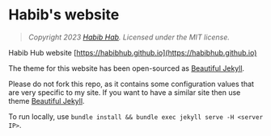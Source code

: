 # Habib's website

> *Copyright 2023 [Habib Hab](https://habibhub.github.io). Licensed under the MIT license.*

Habib Hub website [https://habibhub.github.io](https://habibhub.github.io)

The theme for this website has been open-sourced as [Beautiful Jekyll](https://beautifuljekyll.com/).

Please do not fork this repo, as it contains some configuration values that are very specific to my site. If you want to have a similar site then use theme [Beautiful Jekyll](https://github.com/daattali/beautiful-jekyll).

To run locally, use `bundle install && bundle exec jekyll serve -H <server IP>`.
